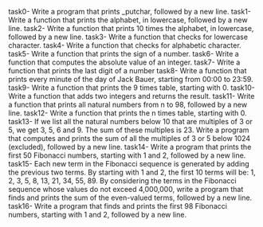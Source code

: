 task0- Write a program that prints _putchar, followed by a new line.
task1- Write a function that prints the alphabet, in lowercase, followed by a new line.
task2- Write a function that prints 10 times the alphabet, in lowercase, followed by a new line.
task3- Write a function that checks for lowercase character.
task4- Write a function that checks for alphabetic character.
task5- Write a function that prints the sign of a number.
task6- Write a function that computes the absolute value of an integer.
task7- Write a function that prints the last digit of a number
task8- Write a function that prints every minute of the day of Jack Bauer, starting from 00:00 to 23:59.
task9- Write a function that prints the 9 times table, starting with 0.
task10- Write a function that adds two integers and returns the result.
task11- Write a function that prints all natural numbers from n to 98, followed by a new line.
task12- Write a function that prints the n times table, starting with 0.
 task13- If we list all the natural numbers below 10 that are multiples of 3 or 5, we get 3, 5, 6 and 9. The sum of these multiples is 23. Write a program that computes and prints the sum of all the multiples of 3 or 5 below 1024 (excluded), followed by a new line.
 task14- Write a program that prints the first 50 Fibonacci numbers, starting with 1 and 2, followed by a new line.
 task15- Each new term in the Fibonacci sequence is generated by adding the previous two terms. By starting with 1 and 2, the first 10 terms will be: 1, 2, 3, 5, 8, 13, 21, 34, 55, 89. By considering the terms in the Fibonacci sequence whose values do not exceed 4,000,000, write a program that finds and prints the sum of the even-valued terms, followed by a new line.
task16- Write a program that finds and prints the first 98 Fibonacci numbers, starting with 1 and 2, followed by a new line.
